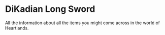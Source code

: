 # DiKadian Long Sword


All the information about all the items you might come across in the world of Heartlands.

